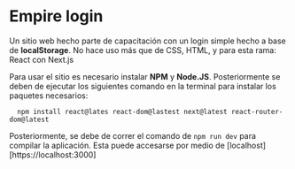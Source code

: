 # Empire login
Un sitio web hecho parte de capacitación con un login simple hecho a base de **localStorage**. No hace uso más que de CSS, HTML, y para esta rama: React con Next.js

Para usar el sitio es necesario instalar **NPM** y **Node.JS**. Posteriormente se deben de ejecutar los siguientes comando en la terminal para instalar los paquetes necesarios:

```  npm install react@lates react-dom@lastest next@latest react-router-dom@latest```

Posteriormente, se debe de correr el comando de ` npm run dev ` para compilar la aplicación. Esta puede accesarse por medio de [localhost][https://localhost:3000]